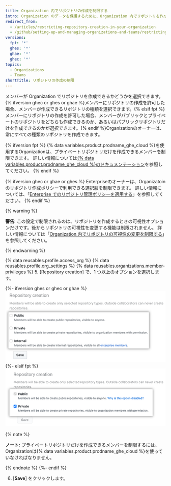 ```yaml
---
title: Organization 内でリポジトリの作成を制限する
intro: Organization のデータを保護するために、Organization 内でリポジトリを作成するための権限を設定できます。
redirect_from:
  - /articles/restricting-repository-creation-in-your-organization
  - /github/setting-up-and-managing-organizations-and-teams/restricting-repository-creation-in-your-organization
versions:
  fpt: '*'
  ghes: '*'
  ghae: '*'
  ghec: '*'
topics:
  - Organizations
  - Teams
shortTitle: リポジトリの作成の制限
---
```


メンバーが Organization でリポジトリを作成できるかどうかを選択できます。 {% ifversion ghec or ghes or ghae %}メンバーにリポジトリの作成を許可した場合、メンバーが作成できるリポジトリの種類を選択できます。{% elsif fpt %}メンバーにリポジトリの作成を許可した場合、メンバーがパブリックとプライベートのリポジトリをどちらも作成できるのか、あるいはパブリックリポジトリだけを作成できるのかが選択できます。{% endif %}Organizationのオーナーは、常にすべての種類のリポジトリを作成できます。

{% ifversion fpt %}
{% data variables.product.prodname_ghe_cloud %}を使用するOrganizationは、プライベートリポジトリだけを作成できるメンバーを制限できます。 詳しい情報については[{% data variables.product.prodname_ghe_cloud %}のドキュメンテーション](/enterprise-cloud@latest/organizations/managing-organization-settings/restricting-repository-creation-in-your-organization)を参照してください。
{% endif %}

{% ifversion ghec or ghae or ghes %}
Enterpriseのオーナーは、Organizatoinのリポジトリ作成ポリシーで利用できる選択肢を制限できます。 詳しい情報については、「[Enterprise でのリポジトリ管理ポリシーを適用する](/admin/policies/enforcing-policies-for-your-enterprise/enforcing-repository-management-policies-in-your-enterprise#enforcing-a-policy-for-repository-creation)」を参照してください。
{% endif %}

{% warning %}

**警告**: この設定で制限されるのは、リポジトリを作成するときの可視性オプションだけです。後からリポジトリの可視性を変更する機能は制限されません。 詳しい情報については「[Organization 内でリポジトリの可視性の変更を制限する](/organizations/managing-organization-settings/restricting-repository-visibility-changes-in-your-organization)」を参照してください。

{% endwarning %}

{% data reusables.profile.access_org %}
{% data reusables.profile.org_settings %}
{% data reusables.organizations.member-privileges %}
5. [Repository creation] で、1 つ以上のオプションを選択します。

   {%- ifversion ghes or ghec or ghae %}
   ![リポジトリ作成のオプション](/assets/images/help/organizations/repo-creation-perms-radio-buttons.png)
   {%- elsif fpt %}
   ![リポジトリ作成のオプション](/assets/images/help/organizations/repo-creation-perms-radio-buttons-fpt.png)

   {% note %}

   **ノート:** プライベートリポジトリだけを作成できるメンバーを制限するには、Organizationは{% data variables.product.prodname_ghe_cloud %}を使っていなければなりません。

   {% endnote %}
   {%- endif %}

6. [**Save**] をクリックします。
